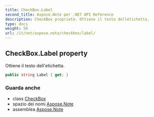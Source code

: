 ```yaml
---
title: CheckBox.Label
second_title: Aspose.Note per .NET API Reference
description: CheckBox proprietà. Ottiene il testo delletichetta.
type: docs
weight: 50
url: /it/net/aspose.note/checkbox/label/
---
```

## CheckBox.Label property

Ottiene il testo dell'etichetta.

```csharp
public string Label { get; }
```

### Guarda anche

* class [CheckBox](../)
* spazio dei nomi [Aspose.Note](../../checkbox/)
* assemblea [Aspose.Note](../../../)


